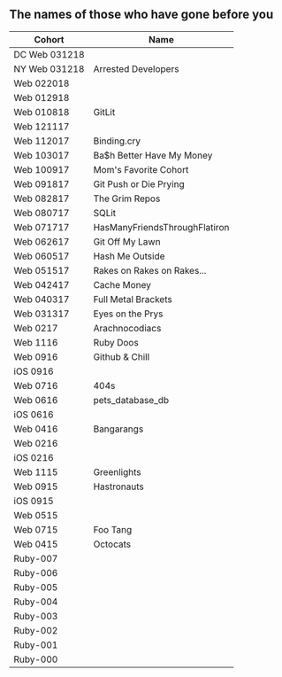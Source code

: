 ## The names of those who have gone before you


|  Cohort       | Name                         |
| ------------- | ---------------------------- | 
| DC Web 031218 |  
| NY Web 031218 |  Arrested Developers         | 
| Web 022018    | 
| Web 012918    |  
| Web 010818    |  GitLit                      |
| Web 121117    |  
| Web 112017    | Binding.cry                  |
| Web 103017    | Ba$h Better Have My Money    |
| Web 100917    | Mom's Favorite Cohort        |
| Web 091817    | Git Push or Die Prying       |
| Web 082817    | The Grim Repos               |
| Web 080717    | SQLit                        |
| Web 071717    | HasManyFriendsThroughFlatiron|
| Web 062617    | Git Off My Lawn              |
| Web 060517    | Hash Me Outside              |
| Web 051517    | Rakes on Rakes on Rakes...   |
| Web 042417    | Cache Money                  |
| Web 040317    | Full Metal Brackets          |
| Web 031317    | Eyes on the Prys             |
| Web 0217      | Arachnocodiacs               |
| Web 1116      | Ruby Doos                    |
| Web 0916      | Github & Chill               |
| iOS 0916      | 
| Web 0716      | 404s                         |
| Web 0616      | pets_database_db             |
| iOS 0616      |  
| Web 0416      | Bangarangs                   |
| Web 0216      | 
| iOS 0216      |   
| Web 1115      | Greenlights                  |
| Web 0915      | Hastronauts                  |
| iOS 0915      | 
| Web 0515      |               
| Web 0715      | Foo Tang                     |
| Web 0415      | Octocats                     |
| Ruby-007      | 
| Ruby-006      | 
| Ruby-005      | 
| Ruby-004      | 
| Ruby-003      | 
| Ruby-002      | 
| Ruby-001      | 
| Ruby-000      | 
